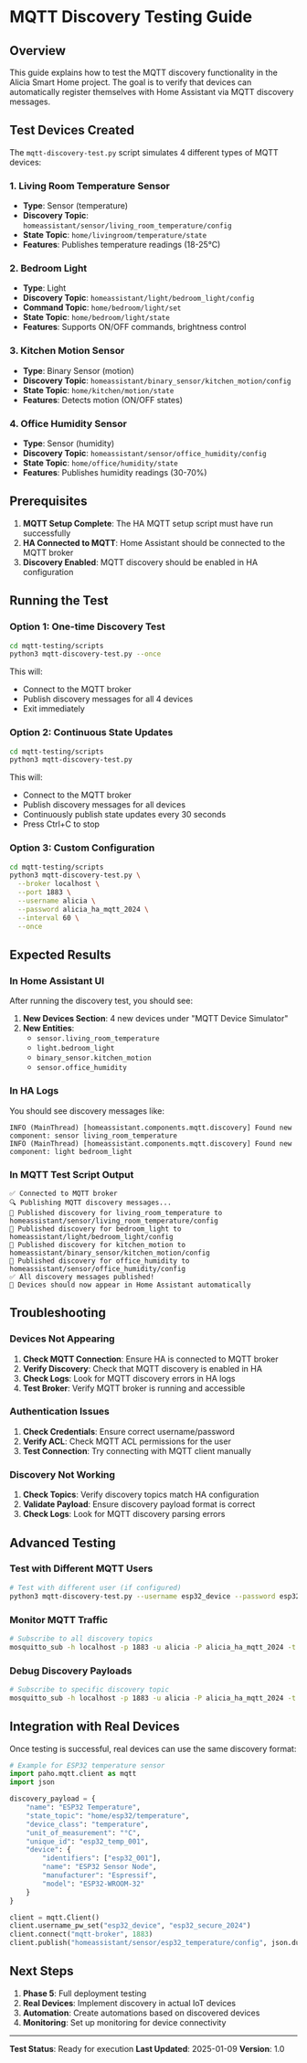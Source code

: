# MQTT Discovery Testing Guide

## Overview
This guide explains how to test the MQTT discovery functionality in the Alicia Smart Home project. The goal is to verify that devices can automatically register themselves with Home Assistant via MQTT discovery messages.

## Test Devices Created

The `mqtt-discovery-test.py` script simulates 4 different types of MQTT devices:

### 1. Living Room Temperature Sensor
- **Type**: Sensor (temperature)
- **Discovery Topic**: `homeassistant/sensor/living_room_temperature/config`
- **State Topic**: `home/livingroom/temperature/state`
- **Features**: Publishes temperature readings (18-25°C)

### 2. Bedroom Light
- **Type**: Light
- **Discovery Topic**: `homeassistant/light/bedroom_light/config`
- **Command Topic**: `home/bedroom/light/set`
- **State Topic**: `home/bedroom/light/state`
- **Features**: Supports ON/OFF commands, brightness control

### 3. Kitchen Motion Sensor
- **Type**: Binary Sensor (motion)
- **Discovery Topic**: `homeassistant/binary_sensor/kitchen_motion/config`
- **State Topic**: `home/kitchen/motion/state`
- **Features**: Detects motion (ON/OFF states)

### 4. Office Humidity Sensor
- **Type**: Sensor (humidity)
- **Discovery Topic**: `homeassistant/sensor/office_humidity/config`
- **State Topic**: `home/office/humidity/state`
- **Features**: Publishes humidity readings (30-70%)

## Prerequisites

1. **MQTT Setup Complete**: The HA MQTT setup script must have run successfully
2. **HA Connected to MQTT**: Home Assistant should be connected to the MQTT broker
3. **Discovery Enabled**: MQTT discovery should be enabled in HA configuration

## Running the Test

### Option 1: One-time Discovery Test
```bash
cd mqtt-testing/scripts
python3 mqtt-discovery-test.py --once
```

This will:
- Connect to the MQTT broker
- Publish discovery messages for all 4 devices
- Exit immediately

### Option 2: Continuous State Updates
```bash
cd mqtt-testing/scripts
python3 mqtt-discovery-test.py
```

This will:
- Connect to the MQTT broker
- Publish discovery messages for all devices
- Continuously publish state updates every 30 seconds
- Press Ctrl+C to stop

### Option 3: Custom Configuration
```bash
cd mqtt-testing/scripts
python3 mqtt-discovery-test.py \
  --broker localhost \
  --port 1883 \
  --username alicia \
  --password alicia_ha_mqtt_2024 \
  --interval 60 \
  --once
```

## Expected Results

### In Home Assistant UI
After running the discovery test, you should see:

1. **New Devices Section**: 4 new devices under "MQTT Device Simulator"
2. **New Entities**:
   - `sensor.living_room_temperature`
   - `light.bedroom_light`
   - `binary_sensor.kitchen_motion`
   - `sensor.office_humidity`

### In HA Logs
You should see discovery messages like:
```
INFO (MainThread) [homeassistant.components.mqtt.discovery] Found new component: sensor living_room_temperature
INFO (MainThread) [homeassistant.components.mqtt.discovery] Found new component: light bedroom_light
```

### In MQTT Test Script Output
```
✅ Connected to MQTT broker
🔍 Publishing MQTT discovery messages...
📡 Published discovery for living_room_temperature to homeassistant/sensor/living_room_temperature/config
📡 Published discovery for bedroom_light to homeassistant/light/bedroom_light/config
📡 Published discovery for kitchen_motion to homeassistant/binary_sensor/kitchen_motion/config
📡 Published discovery for office_humidity to homeassistant/sensor/office_humidity/config
✅ All discovery messages published!
📝 Devices should now appear in Home Assistant automatically
```

## Troubleshooting

### Devices Not Appearing
1. **Check MQTT Connection**: Ensure HA is connected to MQTT broker
2. **Verify Discovery**: Check that MQTT discovery is enabled in HA
3. **Check Logs**: Look for MQTT discovery errors in HA logs
4. **Test Broker**: Verify MQTT broker is running and accessible

### Authentication Issues
1. **Check Credentials**: Ensure correct username/password
2. **Verify ACL**: Check MQTT ACL permissions for the user
3. **Test Connection**: Try connecting with MQTT client manually

### Discovery Not Working
1. **Check Topics**: Verify discovery topics match HA configuration
2. **Validate Payload**: Ensure discovery payload format is correct
3. **Check Logs**: Look for MQTT discovery parsing errors

## Advanced Testing

### Test with Different MQTT Users
```bash
# Test with different user (if configured)
python3 mqtt-discovery-test.py --username esp32_device --password esp32_secure_2024
```

### Monitor MQTT Traffic
```bash
# Subscribe to all discovery topics
mosquitto_sub -h localhost -p 1883 -u alicia -P alicia_ha_mqtt_2024 -t "homeassistant/#" -v
```

### Debug Discovery Payloads
```bash
# Subscribe to specific discovery topic
mosquitto_sub -h localhost -p 1883 -u alicia -P alicia_ha_mqtt_2024 -t "homeassistant/sensor/living_room_temperature/config" -v
```

## Integration with Real Devices

Once testing is successful, real devices can use the same discovery format:

```python
# Example for ESP32 temperature sensor
import paho.mqtt.client as mqtt
import json

discovery_payload = {
    "name": "ESP32 Temperature",
    "state_topic": "home/esp32/temperature",
    "device_class": "temperature",
    "unit_of_measurement": "°C",
    "unique_id": "esp32_temp_001",
    "device": {
        "identifiers": ["esp32_001"],
        "name": "ESP32 Sensor Node",
        "manufacturer": "Espressif",
        "model": "ESP32-WROOM-32"
    }
}

client = mqtt.Client()
client.username_pw_set("esp32_device", "esp32_secure_2024")
client.connect("mqtt-broker", 1883)
client.publish("homeassistant/sensor/esp32_temperature/config", json.dumps(discovery_payload), retain=True)
```

## Next Steps

1. **Phase 5**: Full deployment testing
2. **Real Devices**: Implement discovery in actual IoT devices
3. **Automation**: Create automations based on discovered devices
4. **Monitoring**: Set up monitoring for device connectivity

---
**Test Status**: Ready for execution
**Last Updated**: 2025-01-09
**Version**: 1.0
